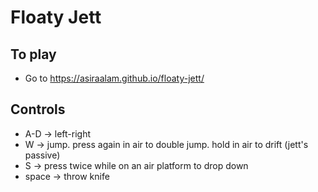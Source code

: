 # Floaty Jett

## To play
- Go to https://asiraalam.github.io/floaty-jett/

## Controls
- A-D   -> left-right
- W     -> jump. press again in air to double jump. hold in air to drift (jett's passive)
- S     -> press twice while on an air platform to drop down
- space -> throw knife